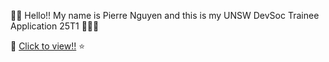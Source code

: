 🙉🙉 Hello!! My name is Pierre Nguyen and this is my UNSW DevSoc Trainee Application 25T1 🐔🐢🐢

🚀 [Click to view!!](https://nguyen-pie.github.io/P.Nguyen_DevSoc_trainee_25T1/) ⭐️
